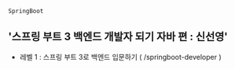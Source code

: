 `SpringBoot`  
<h2>'스프링 부트 3 백엔드 개발자 되기 자바 편 : 신선영'</h2>

-  레벨 1 : 스프링 부트 3로 백엔드 입문하기 ( /springboot-developer )
